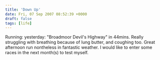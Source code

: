 ```yaml
---
title: 'Down Up'
date: Fri, 07 Sep 2007 08:52:39 +0000
draft: false
tags: [life]
---
```


Running: yesterday: "Broadmoor Devil's Highway" in 44mins. Really struggling with breathing because of lung butter, and coughing too. Great afternoon run nontheless in fantastic weather. I would like to enter some races in the next month(s) to test myself.